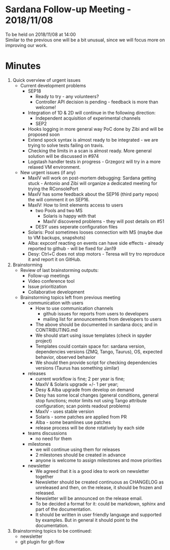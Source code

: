 # Sardana Follow-up Meeting - 2018/11/08

To be held on 2018/11/08 at 14:00  
Similar to the previous one will be a bit unusual, since we will focus more on 
improving our work.

# Minutes
1. Quick overview of urgent issues
	* Current development problems
	    * SEP18
	        * Ready to try - any volunteers?
	        * Controller API decision is pending - feedback is more than 
	        welcome!
	    * Integration of 1D & 2D will continue in the following 
	    direction:
	      * Independent acquisition of experimental channels 
	      * SEP2
	    * Hooks logging in more general way PoC done by Zibi and will be 
	    proposed soon
	    * Extend spock syntax is almost ready to be integrated - we are 
	    trying to solve tests failing on travis.
	    * Checking the limits in a scan is almost ready. More general 
	    solution will be discussed in #974
	    * Logstash handler tests in progress - Grzegorz will try in a more 
	    relaxed VM environment.
	* New urgent issues (if any)
	    * MaxIV will work on post-mortem debugging: Sardana getting stuck - 
	      Antonio and Zibi will organize a dedicated meeting for trying the 
	      RConsolePort
	    * MaxIV has some feedback about the SEP16 (third party repos) the 
	    will comment it on SEP16.
	    * MaxIV: How to limit elements access to users 
	      * two Pools and two MS
	        * Solaris is happy with that
	        * MaxIV discovered problems - they will post details on #51 
	      * DESY uses seperate configuration files
	    * Solaris: Pool sometimes looses connection with MS (maybe due to VM
	     backups, snapshots)
	    * Alba: expconf reacting on events can have side effects - already 
	    reported to github - will be fixed for Jan19
	    * Desy: Ctrl+C does not stop motors - Teresa will try tro reproduce 
	    it and report it on GitHub.	    
2. Brainstorming
	* Review of last brainstorming outputs:
	    * Follow-up meetings
	    * Video conference tool
	    * Issue prioritization
	    * Collaborative development
	* Brainstorming topics left from previous meeting
        * communication with users
          * How to use communication channels
            * github issues for reports from users to developers
            * mailing list for announcements from developers to users
          * The above should be documented in sardana docs; and in 
          CONTRIBUTING.md
          * We should start using issue templates (check in spyder project) 
          * Templates could contain space for: sardana version, dependencies
          versions (ZMQ, Tango, Taurus), OS, expected behavior, observed 
          behavior
          * We should then provide script for checking dependencies versions 
          (Taurus has something similar)
        * releases
            * current workflow is fine; 2 per year is fine;
            * MaxIV & Solaris upgrade +/- 1 per year;
            * Desy & Alba upgrade from develop on demand
            * Desy has some local changes (general conditions, general stop 
            functions; motor limits not using Tango attribute configuration;
             scan points readout problems)
            * MaxIV - uses stable version
            * Solaris - some patches are applied from PR
            * Alba - some beamlines use patches
            * release process will be done rotatively by each side
        * teams discussions
            * no need for them
        * milestones
            * we will continue using them for releases
            * 2 milestones should be created in advance
            * anyone is welcome to assign milestones and move priorities
        * newsletter
            * We agreed that it is a good idea to work on newsletter together
            * Newsletter should be created continuous as CHANGELOG as 
            unreleased and then, on the release, it should be frozen and 
            released.
            * Newsletter will be announced on the release email.
            * To be decided a format for it: could be markdown, sphinx and 
            part of the documentation.
            * It should be written in user friendly language and supported 
            by examples. But in general it should point to the documentation.
3. Brainstorming topics to be continued:
    * newsletter
    * git plugin for git-flow


